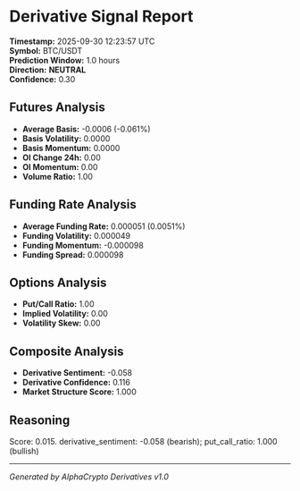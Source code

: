 # Derivative Signal Report

**Timestamp:** 2025-09-30 12:23:57 UTC  
**Symbol:** BTC/USDT  
**Prediction Window:** 1.0 hours  
**Direction:** **NEUTRAL**  
**Confidence:** 0.30

## Futures Analysis
- **Average Basis:** -0.0006 (-0.061%)
- **Basis Volatility:** 0.0000
- **Basis Momentum:** 0.0000
- **OI Change 24h:** 0.00
- **OI Momentum:** 0.00
- **Volume Ratio:** 1.00

## Funding Rate Analysis
- **Average Funding Rate:** 0.000051 (0.0051%)
- **Funding Volatility:** 0.000049
- **Funding Momentum:** -0.000098
- **Funding Spread:** 0.000098

## Options Analysis
- **Put/Call Ratio:** 1.00
- **Implied Volatility:** 0.00
- **Volatility Skew:** 0.00

## Composite Analysis
- **Derivative Sentiment:** -0.058
- **Derivative Confidence:** 0.116
- **Market Structure Score:** 1.000

## Reasoning
Score: 0.015. derivative_sentiment: -0.058 (bearish); put_call_ratio: 1.000 (bullish)

---
*Generated by AlphaCrypto Derivatives v1.0*
